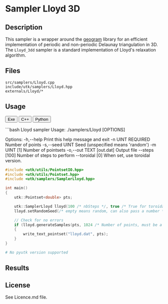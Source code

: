 # Sampler Lloyd 3D

## Description


This sampler is a wrapper around the
[geogram](http://alice.loria.fr/software/geogram/doc/html/index.html)
library for an efficient implementation of periodic and non-periodic
Delaunay triangulation in 3D. The `Lloyd_3dd` sampler is a standard
implementation of Lloyd's relaxation algorithm.


## Files

```
src/samplers/Lloyd.cpp  
include/utk/samplers/Lloyd.hpp
externals/Lloyd/*
```

## Usage

<button class="tablink exebutton" onclick="openCode('exe', this)" markdown="1">Exe</button> 
<button class="tablink cppbutton" onclick="openCode('cpp', this)" markdown="1">C++</button> 
<button class="tablink pybutton" onclick="openCode('py', this)" markdown="1">Python</button> 
<br/>
  

<div class="exe tabcontent">
```bash
Lloyd sampler
Usage: ./samplers/Lloyd [OPTIONS]

Options:
  -h,--help                   Print this help message and exit
  -n UINT REQUIRED            Number of points
  -s,--seed UINT              Seed (unspecified means 'random')
  -m UINT [1]                 Number of pointsets
  -o,--out TEXT [out.dat]     Output file
  --steps [100]               Number of steps to perform
  --toroidal [0]              When set, use toroidal version.
</div>

<div class="cpp tabcontent">

```  cpp
#include <utk/utils/PointsetIO.hpp>
#include <utk/utils/Pointset.hpp>
#include <utk/samplers/SamplerLloyd.hpp>

int main()
{
    utk::Pointset<double> pts;

    utk::SamplerLloyd lloyd(100 /* nbSteps */, true /* True for toroidal */ );
    lloyd.setRandomSeed(/* empty means random, can also pass a number */);

    // Check for no errors
    if (lloyd.generateSamples(pts, 1024 /* Number of points, must be a squared */))
    {
        write_text_pointset("lloyd.dat", pts);
    }
}
```  

</div>

<div class="py tabcontent">

``` python
# No pyutk version supported
```  

</div>

## Results

<div class="results"></div>
<script>
  window.addEventListener('DOMContentLoaded', function() { show_results(); }); 
</script>

## License

See Licence.md file.